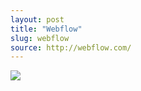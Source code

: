 ```yaml
---
layout: post
title: "Webflow"
slug: webflow
source: http://webflow.com/
---
```


<img src="{{ site.url }}/assets/img/screenshots/webflow.jpg">
